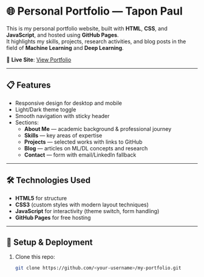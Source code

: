 # 🌐 Personal Portfolio — Tapon Paul

This is my personal portfolio website, built with **HTML**, **CSS**, and **JavaScript**, and hosted using **GitHub Pages**.  
It highlights my skills, projects, research activities, and blog posts in the field of **Machine Learning** and **Deep Learning**.

🔗 **Live Site**: [View Portfolio](https://<your-username>.github.io/my-portfolio/)

---

## 📋 Features
- Responsive design for desktop and mobile
- Light/Dark theme toggle
- Smooth navigation with sticky header
- Sections:
  - **About Me** — academic background & professional journey
  - **Skills** — key areas of expertise
  - **Projects** — selected works with links to GitHub
  - **Blog** — articles on ML/DL concepts and research
  - **Contact** — form with email/LinkedIn fallback

---

## 🛠️ Technologies Used
- **HTML5** for structure  
- **CSS3** (custom styles with modern layout techniques)  
- **JavaScript** for interactivity (theme switch, form handling)  
- **GitHub Pages** for free hosting  

---

## 🚀 Setup & Deployment
1. Clone this repo:
   ```bash
   git clone https://github.com/<your-username>/my-portfolio.git
